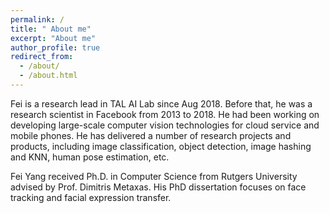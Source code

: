 ```yaml
---
permalink: /
title: " About me"
excerpt: "About me"
author_profile: true
redirect_from:
  - /about/
  - /about.html
---
```



Fei is a research lead in TAL AI Lab since Aug 2018. Before that, he was a research scientist in Facebook from 2013 to 2018. He had been working on developing large-scale computer vision technologies for cloud service and mobile phones. He has delivered a number of research projects and products, including image classification, object detection, image hashing and KNN, human pose estimation, etc.

Fei Yang received Ph.D. in Computer Science from Rutgers University advised by Prof. Dimitris Metaxas. His PhD dissertation focuses on face tracking and facial expression transfer.